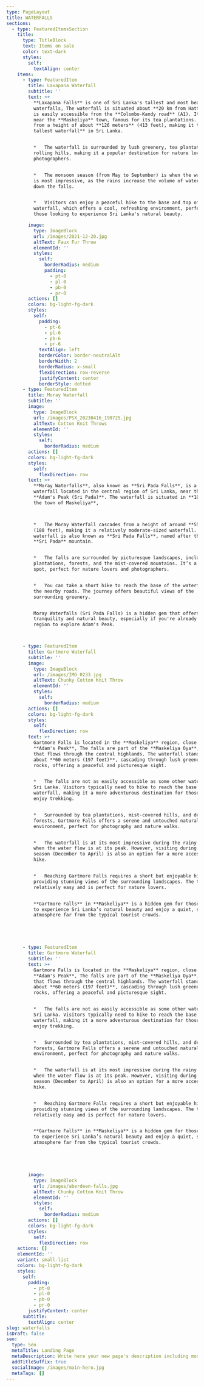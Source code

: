 ```yaml
---
type: PageLayout
title: WATERFALLS
sections:
  - type: FeaturedItemsSection
    title:
      type: TitleBlock
      text: Items on sale
      color: text-dark
      styles:
        self:
          textAlign: center
    items:
      - type: FeaturedItem
        title: Laxapana Waterfall
        subtitle: ''
        text: >+
          **Laxapana Falls** is one of Sri Lanka's tallest and most beautiful
          waterfalls, The waterfall is situated about **20 km from Hatton** and
          is easily accessible from the **Colombo-Kandy road** (A1). It’s also
          near the **Maskeliya** town, famous for its tea plantations. Cascades
          from a height of about **126 meters** (413 feet), making it the **8th
          tallest waterfall** in Sri Lanka.


          *   The waterfall is surrounded by lush greenery, tea plantations, and
          rolling hills, making it a popular destination for nature lovers and
          photographers.


          *   The monsoon season (from May to September) is when the waterfall
          is most impressive, as the rains increase the volume of water flowing
          down the falls.


          *   Visitors can enjoy a peaceful hike to the base and top of the
          waterfall, which offers a cool, refreshing environment, perfect for
          those looking to experience Sri Lanka's natural beauty.

        image:
          type: ImageBlock
          url: /images/2021-12-20.jpg
          altText: Faux Fur Throw
          elementId: ''
          styles:
            self:
              borderRadius: medium
              padding:
                - pt-0
                - pl-0
                - pb-0
                - pr-0
        actions: []
        colors: bg-light-fg-dark
        styles:
          self:
            padding:
              - pt-6
              - pl-6
              - pb-6
              - pr-6
            textAlign: left
            borderColor: border-neutralAlt
            borderWidth: 2
            borderRadius: x-small
            flexDirection: row-reverse
            justifyContent: center
            borderStyle: dotted
      - type: FeaturedItem
        title: Moray Waterfall
        subtitle: ''
        image:
          type: ImageBlock
          url: /images/PSX_20230416_190725.jpg
          altText: Cotton Knit Throws
          elementId: ''
          styles:
            self:
              borderRadius: medium
        actions: []
        colors: bg-light-fg-dark
        styles:
          self:
            flexDirection: row
        text: >+
          **Moray Waterfalls**, also known as **Sri Pada Falls**, is a beautiful
          waterfall located in the central region of Sri Lanka, near the famous
          **Adam's Peak (Sri Pada)**. The waterfall is situated in **10 km from
          the town of Maskeliya**,



          *   The Moray Waterfall cascades from a height of around **55 meters**
          (180 feet), making it a relatively moderate-sized waterfall. The
          waterfall is also known as **Sri Pada Falls**, named after the famous
          **Sri Pada** mountain.


          *   The falls are surrounded by picturesque landscapes, including tea
          plantations, forests, and the mist-covered mountains. It’s a peaceful
          spot, perfect for nature lovers and photographers.


          *   You can take a short hike to reach the base of the waterfall from
          the nearby roads. The journey offers beautiful views of the
          surrounding greenery.


          Moray Waterfalls (Sri Pada Falls) is a hidden gem that offers
          tranquility and natural beauty, especially if you're already in the
          region to explore Adam's Peak.



      - type: FeaturedItem
        title: Gartmore Waterfall
        subtitle: ''
        image:
          type: ImageBlock
          url: /images/IMG_0233.jpg
          altText: Chunky Cotton Knit Throw
          elementId: ''
          styles:
            self:
              borderRadius: medium
        actions: []
        colors: bg-light-fg-dark
        styles:
          self:
            flexDirection: row
        text: >+
          Gartmore Falls is located in the **Maskeliya** region, close to
          **Adam's Peak**, The falls are part of the **Maskeliya Oya**, a river
          that flows through the central highlands. The waterfall stands at
          about **60 meters (197 feet)**, cascading through lush greenery and
          rocks, offering a peaceful and picturesque sight.


          *   The falls are not as easily accessible as some other waterfalls in
          Sri Lanka. Visitors typically need to hike to reach the base of the
          waterfall, making it a more adventurous destination for those who
          enjoy trekking.


          *   Surrounded by tea plantations, mist-covered hills, and dense
          forests, Gartmore Falls offers a serene and untouched natural
          environment, perfect for photography and nature walks.


          *   The waterfall is at its most impressive during the rainy season
          when the water flow is at its peak. However, visiting during the dry
          season (December to April) is also an option for a more accessible
          hike.


          *   Reaching Gartmore Falls requires a short but enjoyable hike,
          providing stunning views of the surrounding landscapes. The trek is
          relatively easy and is perfect for nature lovers.


          **Gartmore Falls** in **Maskeliya** is a hidden gem for those who want
          to experience Sri Lanka’s natural beauty and enjoy a quiet, serene
          atmosphere far from the typical tourist crowds.





      - type: FeaturedItem
        title: Gartmore Waterfall
        subtitle: ''
        text: >+
          Gartmore Falls is located in the **Maskeliya** region, close to
          **Adam's Peak**, The falls are part of the **Maskeliya Oya**, a river
          that flows through the central highlands. The waterfall stands at
          about **60 meters (197 feet)**, cascading through lush greenery and
          rocks, offering a peaceful and picturesque sight.


          *   The falls are not as easily accessible as some other waterfalls in
          Sri Lanka. Visitors typically need to hike to reach the base of the
          waterfall, making it a more adventurous destination for those who
          enjoy trekking.


          *   Surrounded by tea plantations, mist-covered hills, and dense
          forests, Gartmore Falls offers a serene and untouched natural
          environment, perfect for photography and nature walks.


          *   The waterfall is at its most impressive during the rainy season
          when the water flow is at its peak. However, visiting during the dry
          season (December to April) is also an option for a more accessible
          hike.


          *   Reaching Gartmore Falls requires a short but enjoyable hike,
          providing stunning views of the surrounding landscapes. The trek is
          relatively easy and is perfect for nature lovers.


          **Gartmore Falls** in **Maskeliya** is a hidden gem for those who want
          to experience Sri Lanka’s natural beauty and enjoy a quiet, serene
          atmosphere far from the typical tourist crowds.





        image:
          type: ImageBlock
          url: /images/aberdeen-falls.jpg
          altText: Chunky Cotton Knit Throw
          elementId: ''
          styles:
            self:
              borderRadius: medium
        actions: []
        colors: bg-light-fg-dark
        styles:
          self:
            flexDirection: row
    actions: []
    elementId: ''
    variant: small-list
    colors: bg-light-fg-dark
    styles:
      self:
        padding:
          - pt-0
          - pl-0
          - pb-0
          - pr-0
        justifyContent: center
      subtitle:
        textAlign: center
slug: waterfalls
isDraft: false
seo:
  type: Seo
  metaTitle: Landing Page
  metaDescription: Write here your new page's description including most relevant keywords.
  addTitleSuffix: true
  socialImage: /images/main-hero.jpg
  metaTags: []
---
```

